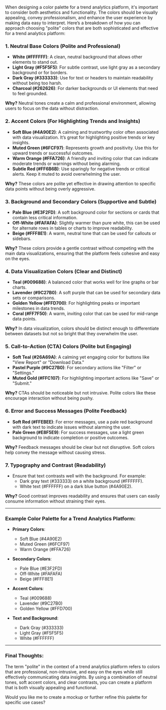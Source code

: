 When designing a color palette for a trend analytics platform, it's important to consider both aesthetics and functionality. The colors should be visually appealing, convey professionalism, and enhance the user experience by making data easy to interpret. Here’s a breakdown of how you can approach choosing "polite" colors that are both sophisticated and effective for a trend analytics platform:

### 1. **Neutral Base Colors (Polite and Professional)**
   - **White (#FFFFFF)**: A clean, neutral background that allows other elements to stand out.
   - **Light Gray (#F5F5F5)**: For subtle contrast, use light gray as a secondary background or for borders.
   - **Dark Gray (#333333)**: Use for text or headers to maintain readability without being too harsh.
   - **Charcoal (#262626)**: For darker backgrounds or UI elements that need to feel grounded.

   **Why?** Neutral tones create a calm and professional environment, allowing users to focus on the data without distraction.

### 2. **Accent Colors (For Highlighting Trends and Insights)**
   - **Soft Blue (#4A90E2)**: A calming and trustworthy color often associated with data visualization. It’s great for highlighting positive trends or key insights.
   - **Muted Green (#6FCF97)**: Represents growth and positivity. Use this for upward trends or successful outcomes.
   - **Warm Orange (#FFA726)**: A friendly and inviting color that can indicate moderate trends or warnings without being alarming.
   - **Subtle Red (#FF6B6B)**: Use sparingly for negative trends or critical alerts. Keep it muted to avoid overwhelming the user.

   **Why?** These colors are polite yet effective in drawing attention to specific data points without being overly aggressive.

### 3. **Background and Secondary Colors (Supportive and Subtle)**
   - **Pale Blue (#E3F2FD)**: A soft background color for sections or cards that contain less critical information.
   - **Off-White (#FAFAFA)**: Slightly warmer than pure white, this can be used for alternate rows in tables or charts to improve readability.
   - **Beige (#FFF8E1)**: A warm, neutral tone that can be used for callouts or sidebars.

   **Why?** These colors provide a gentle contrast without competing with the main data visualizations, ensuring that the platform feels cohesive and easy on the eyes.

### 4. **Data Visualization Colors (Clear and Distinct)**
   - **Teal (#009688)**: A balanced color that works well for line graphs or bar charts.
   - **Lavender (#9C27B0)**: A soft purple that can be used for secondary data sets or comparisons.
   - **Golden Yellow (#FFD700)**: For highlighting peaks or important milestones in data trends.
   - **Coral (#FF7F50)**: A warm, inviting color that can be used for mid-range data points.

   **Why?** In data visualization, colors should be distinct enough to differentiate between datasets but not so bright that they overwhelm the user.

### 5. **Call-to-Action (CTA) Colors (Polite but Engaging)**
   - **Soft Teal (#26A69A)**: A calming yet engaging color for buttons like "View Report" or "Download Data."
   - **Pastel Purple (#9C27B0)**: For secondary actions like "Filter" or "Settings."
   - **Muted Gold (#FFC107)**: For highlighting important actions like "Save" or "Submit."

   **Why?** CTAs should be noticeable but not intrusive. Polite colors like these encourage interaction without being pushy.

### 6. **Error and Success Messages (Polite Feedback)**
   - **Soft Red (#FFEBEE)**: For error messages, use a pale red background with dark text to indicate issues without alarming the user.
   - **Pale Green (#E8F5E9)**: For success messages, use a light green background to indicate completion or positive outcomes.

   **Why?** Feedback messages should be clear but not disruptive. Soft colors help convey the message without causing stress.

### 7. **Typography and Contrast (Readability)**
   - Ensure that text contrasts well with the background. For example:
     - Dark gray text (#333333) on a white background (#FFFFFF).
     - White text (#FFFFFF) on a dark blue button (#4A90E2).

   **Why?** Good contrast improves readability and ensures that users can easily consume information without straining their eyes.

---

### Example Color Palette for a Trend Analytics Platform:
- **Primary Colors**: 
  - Soft Blue (#4A90E2)
  - Muted Green (#6FCF97)
  - Warm Orange (#FFA726)
  
- **Secondary Colors**:
  - Pale Blue (#E3F2FD)
  - Off-White (#FAFAFA)
  - Beige (#FFF8E1)

- **Accent Colors**:
  - Teal (#009688)
  - Lavender (#9C27B0)
  - Golden Yellow (#FFD700)

- **Text and Background**:
  - Dark Gray (#333333)
  - Light Gray (#F5F5F5)
  - White (#FFFFFF)

---

### Final Thoughts:
The term "polite" in the context of a trend analytics platform refers to colors that are professional, non-intrusive, and easy on the eyes while still effectively communicating data insights. By using a combination of neutral tones, soft accent colors, and clear contrasts, you can create a platform that is both visually appealing and functional.

Would you like me to create a mockup or further refine this palette for specific use cases?